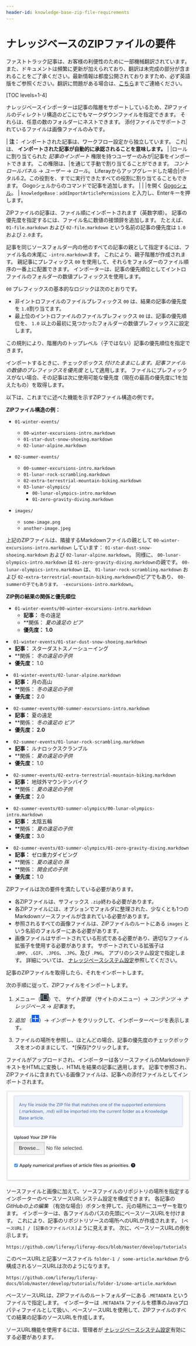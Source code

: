 ```yaml
---
header-id: knowledge-base-zip-file-requirements
---
```


# ナレッジベースのZIPファイルの要件

<p class="alert alert-info"><span class="wysiwyg-color-blue120">ファストトラック記事は、お客様の利便性のために一部機械翻訳されています。また、ドキュメントは頻繁に更新が加えられており、翻訳は未完成の部分が含まれることをご了承ください。最新情報は都度公開されておりますため、必ず英語版をご参照ください。翻訳に問題がある場合は、<a href="mailto:support-content-jp@liferay.com">こちら</a>までご連絡ください。</span></p>

[TOC levels=1-4]

ナレッジベースインポーターは記事の階層をサポートしているため、ZIPファイルのディレクトリ構造のどこにでもマークダウンファイルを指定できます。 それらは、任意の数のフォルダーにネストできます。 添付ファイルでサポートされているファイルは画像ファイルのみです。

| **注：** インポートされた記事は、ワークフロー設定から独立しています。 これ|は、 **インポートされた記事が自動的に承認されることを意味します。** | |ロールに割り当てられた *記事のインポート* 権限を持つユーザーのみが|記事をインポートできます。 この権限は、|を通じて手動で割り当てることができます。 *コントロールパネル* → *ユーザー* → *ロール*。 Liferayからアップグレードした場合|ポータル6.2。この役割を、すでに実行できたすべての役割に割り当てることもできます。 Gogoシェルからのコマンドで記事を追加します。 | | |を開く [Gogoシェル](/docs/7-1/reference/-/knowledge_base/r/using-the-felix-gogo-shell)。 | `knowledgeBase：addImportArticlePermissions` と入力し、Enterキーを押します。

ZIPファイルの記事は、ファイル順にインポートされます（英数字順）。 記事の優先度を指定するには、ファイル名に数値の接頭辞を追加します。 たとえば、 `01-file.markdown` および `02-file.markdown` という名前の記事の優先度は `1.0` および `2.0`ます。

記事を同じソースフォルダー内の他のすべての記事の親として指定するには、ファイル名の末尾に `-intro.markdown`ます。 これにより、親子階層が作成されます。 親記事にプレフィックス `00` を使用して、それらをフォルダーのファイル順序の一番上に配置できます。 インポーターは、記事の優先順位としてイントロファイルのフォルダーの数値プレフィックスを使用します。

`00` プレフィックスの基本的なロジックは次のとおりです。

  - 非イントロファイルのファイルプレフィックス `00` は、結果の記事の優先度を `1.0`割り当てます。
  - 最上位のイントロファイルのファイルプレフィックス `00` は、記事の優先順位を、 `1.0` 以上の最初に見つかったフォルダーの数値プレフィックスに設定します。

この規則により、階層内のトップレベル（子ではない）記事の優先順位を指定できます。

インポートするときに、チェックボックス *付けたままにします。記事ファイルの数値のプレフィックスを優先度* として適用します。 ファイルにプレフィックスがない場合、その記事は次に使用可能な優先度（現在の最高の優先度に1を加えたもの）を取得します。

以下は、これまでに述べた機能を示すZIPファイル構造の例です。

**ZIPファイル構造の例：**

  - `01-winter-events/`

      - `00-winter-excursions-intro.markdown`
      - `01-star-dust-snow-shoeing.markdown`
      - `02-lunar-alpine.markdown`

  - `02-summer-events/`

      - `00-summer-excursions-intro.markdown`
      - `01-lunar-rock-scrambling.markdown`
      - `02-extra-terrestrial-mountain-biking.markdown`
      - `03-lunar-olympics/`
          - `00-lunar-olympics-intro.markdown`
          - `01-zero-gravity-diving.markdown`

  - `images/`

      - `some-image.png`
      - `another-image.jpeg`

上記のZIPファイルは、隣接するMarkdownファイルの親として `00-winter-excursions-intro.markdown` しています： `01-star-dust-snow-shoeing.markdown` および `02-lunar-alpine.markdown`。 同様に、 `00-lunar-olympics-intro.markdown` は `01-zero-gravity-diving.markdown`の親です。 `00-lunar-olympics-intro.markdown` は、 `01-lunar-rock-scrambling.markdown` および `02-extra-terrestrial-mountain-biking.markdown`のピアでもあり、 `00-summerの子でもあります。 -excursions-intro.markdown`。

**ZIP例の結果の関係と優先順位**

  - `01-winter-events/00-winter-excursions-intro.markdown`
      - **記事：** 冬の遠足
      - **関係： *夏の遠足の</strong> ピア*</li>
      - **優先度：** **1.0**</ul></li>
  - `01-winter-events/01-star-dust-snow-shoeing.markdown`
      - **記事：** スターダストスノーシューイング
      - **関係： *冬の遠足の子供</strong>*</li>
      - **優先度：** 1.0</ul></li>
  - `01-winter-events/02-lunar-alpine.markdown`
      - **記事：** 月の高山
      - **関係： *冬の遠足の子供</strong>*</li>
      - **優先度：** 2.0</ul></li>
  - `02-summer-events/00-summer-excursions-intro.markdown`
      - **記事：** 夏の遠足
      - **関係： *冬の遠足の</strong> ピア*</li>
      - **優先度：** **2.0**</ul></li>
  - `02-summer-events/01-lunar-rock-scrambling.markdown`
      - **記事：** ルナロックスクランブル
      - **関係： *夏の遠足の子供</strong>*</li>
      - **優先度：** 1.0</ul></li>
  - `02-summer-events/02-extra-terrestrial-mountain-biking.markdown`
      - **記事：** 地球外マウンテンバイク
      - **関係： *夏の遠足の子供</strong>*</li>
      - **優先度：** 2.0</ul></li>
  - `02-summer-events/03-summer-olympics/00-lunar-olympics-intro.markdown`
      - **記事：** 太陰五輪
      - **関係： *夏の遠足の子供</strong>*</li>
      - **優先度：** 3.0</ul></li>
  - `02-summer-events/03-summer-olympics/01-zero-gravity-diving.markdown`
      - **記事：** ゼロ重力ダイビング
      - **関係： *夏の遠足の</strong> 孫*</li>
      - **関係： *開会式の子供</strong>*</li>
      - **優先度：** 1.0</ul></li> </ul>

ZIPファイルは次の要件を満たしている必要があります。

  - 各ZIPファイルは、サフィックス `.zip`終わる必要があります。
  - 各ZIPファイルには、オプションでフォルダに整理された、少なくとも1つのMarkdownソースファイルが含まれている必要があります。
  - 参照されるすべての画像ファイルは、ZIPファイルのルートにある `images` という名前のフォルダーにある必要があります。
  - 画像ファイルはサポートされている形式である必要があり、適切なファイル拡張子を使用する必要があります。 サポートされている拡張子は `.BMP`、`.GIF`、`.JPEG`、`.JPG`、及び `.PNG`。 アプリのシステム設定で指定します。 詳細については、 [ナレッジベースシステム設定](/docs/7-1/user/-/knowledge_base/u/knowledge-base-system-settings)参照してください。

記事のZIPファイルを取得したら、それをインポートします。

次の手順に従って、ZIPファイルをインポートします。

1.  メニュー（![Menu](../../../../images/icon-menu.png)）で、 *サイト管理* （サイトのメニュー）→ *コンテンツ* → *ナレッジベース* → *記事*ます。

2.  *追加* （![Add](../../../../images/icon-add.png)）→ *インポート* をクリックして、インポーターページを表示します。

3.  ファイルの場所を参照し、ほとんどの場合、記事の優先度のチェックボックスをオンのままにして、 *[保存]*クリックします。

ファイルがアップロードされ、インポーターは各ソースファイルのMarkdownテキストをHTMLに変換し、HTMLを結果の記事に適用します。 記事で参照され、ZIPファイルに含まれている画像ファイルは、記事への添付ファイルとしてインポートされます。

![図1：ナレッジベースで*追加*→*インポート*を選択すると、ナレッジベースで記事を作成および更新するためのMarkdownソースファイルと画像のZIPファイルを選択するためのインターフェースが表示されます。](../../../../images/kb-admin-import.png)

ソースファイルと画像に加えて、ソースファイルのリポジトリの場所を指定するインポーターのベースソースURLシステム設定を構成できます。 各記事の *GitHubの上の編集* （有効な場合）ボタンを押して、元の場所にユーザーを取ります。 インポーターは、各ファイルのパスの先頭にベースソースURLを付けます。 これにより、記事のリポジトリソースの場所へのURLが作成されます。 `[ベースURL] / [記事のファイルパス]`ように見えます。 次に、ベースソースURLの例を示します。

    https://github.com/liferay/liferay-docs/blob/master/develop/tutorials

このベースURLと記事ソースファイル `folder-1 / some-article.markdown` から構成されるソースURLは次のようになります。

    https://github.com/liferay/liferay-docs/blob/master/develop/tutorials/folder-1/some-article.markdown

ベースソースURLは、ZIPファイルのルートフォルダーにある `.METADATA` というファイルで指定します。 インポーターは `.METADATA` ファイルを標準のJavaプロパティファイルとして扱い、ベースソースURLを使用して、ZIPファイルのすべての結果の記事のソースURLを作成します。

ソースURL機能を使用するには、管理者が [ナレッジベースシステム設定](/docs/7-1/user/-/knowledge_base/u/knowledge-base-system-settings)有効にする必要があります。
